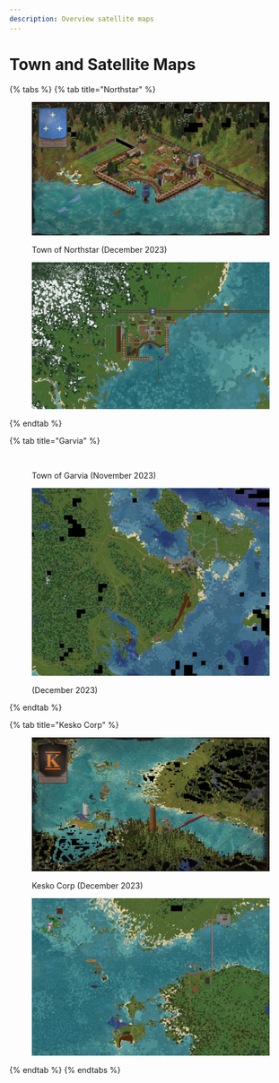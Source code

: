 ```yaml
---
description: Overview satellite maps
---
```


# Town and Satellite Maps





{% tabs %}
{% tab title="Northstar" %}
<figure><img src="../../../../.gitbook/assets/Northstar OverviewDec.png" alt=""><figcaption><p>Town of Northstar (December 2023)</p></figcaption></figure>

<figure><img src="../../../../.gitbook/assets/Screenshot 2023-12-09 194448.png" alt=""><figcaption></figcaption></figure>
{% endtab %}

{% tab title="Garvia" %}
<figure><img src="../../../../.gitbook/assets/Garvia OverviewNov (1) (1).png" alt=""><figcaption><p>Town of Garvia (November 2023)</p></figcaption></figure>

<figure><img src="../../../../.gitbook/assets/Screenshot 2023-12-09 213802.png" alt=""><figcaption><p>(December 2023)</p></figcaption></figure>
{% endtab %}

{% tab title="Kesko Corp" %}
<figure><img src="../../../../.gitbook/assets/Kesko Overview (1).png" alt=""><figcaption><p>Kesko Corp (December 2023)</p></figcaption></figure>

<figure><img src="../../../../.gitbook/assets/Screenshot 2023-12-09 213641.png" alt=""><figcaption></figcaption></figure>
{% endtab %}
{% endtabs %}



